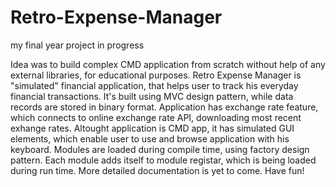 # Retro-Expense-Manager
my final year project in progress

Idea was to build complex CMD application from scratch without help of any external libraries, for educational purposes.
Retro Expense Manager is "simulated" financial application, that helps user to track his everyday financial transactions.
It's built using MVC design pattern, while data records are stored in binary format.
Application has exchange rate feature, which connects to online exchange rate API, downloading most recent exhange rates.
Altought application is CMD app, it has simulated GUI elements, which enable user to use and browse application with his keyboard.
Modules are loaded during compile time, using factory design pattern. Each module adds itself to module registar, 
which is being loaded during run time.
More detailed documentation is yet to come. Have fun!
